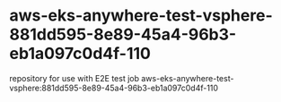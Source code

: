 # aws-eks-anywhere-test-vsphere-881dd595-8e89-45a4-96b3-eb1a097c0d4f-110
repository for use with E2E test job aws-eks-anywhere-test-vsphere:881dd595-8e89-45a4-96b3-eb1a097c0d4f-110
